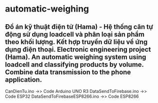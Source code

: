 # automatic-weighing
Đồ án kỹ thuật điện tử (Hama) - Hệ thống cân tự động sử dụng loadcell và phân loại sản phẩm theo khối lượng. Kết hợp truyền dữ liệu về ứng dụng điện thoại.
Electronic engineering project (Hama). An automatic weighing system using loadcell and classifying products by volume. Combine data transmission to the phone application.
-----
CanDienTu.ino ->> Code Arduino UNO R3
DataSendToFirebase.ino ->> Code ESP32
DataSendToFirebaseESP8266.ino ->> Code ESP8266
